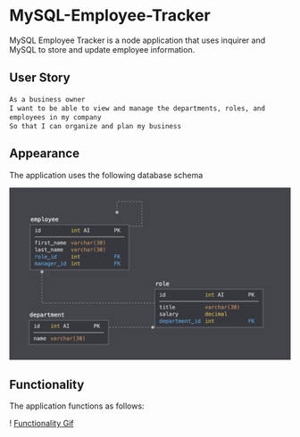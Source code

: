 # MySQL-Employee-Tracker

MySQL Employee Tracker is a node application that uses inquirer and MySQL to store and update employee information. 

## User Story

```
As a business owner
I want to be able to view and manage the departments, roles, and employees in my company
So that I can organize and plan my business
```

## Appearance

The application uses the following database schema

![Database Schema](assets/schema.png)

## Functionality

The application functions as follows: 

! [Functionality Gif](assets/functionality.gif)
